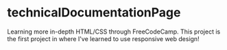 # technicalDocumentationPage
Learning more in-depth HTML/CSS through FreeCodeCamp. This project is the first project in where I've learned to use responsive web design!
